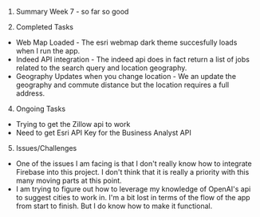 1. Summary
Week 7 - so far so good

3. Completed Tasks
- Web Map Loaded - The esri webmap dark theme succesfully loads when I run the app.
- Indeed API integration - The indeed api does in fact return a list of jobs related to the search query and location geography.
- Geography Updates when you change location - We an update the geography and commute distance but the location requires a full address.

4. Ongoing Tasks
- Trying to get the Zillow api to work
- Need to get Esri API Key for the Business Analyst API

5. Issues/Challenges
- One of the issues I am facing is that I don't really know how  to integrate Firebase into this project. I don't think that it is really a priority with this many moving parts at this point.
- I am trying to figure out how to leverage my knowledge of OpenAI's api to suggest cities to work in. I'm a bit lost in terms of the flow of the app from start to finish. But I do know how to make it functional.
